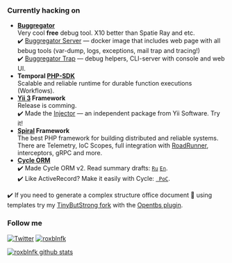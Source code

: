 ### Currently hacking on

- **[Buggregator](https://github.com/buggregator)**  
  Very cool **free** debug tool. X10 better than Spatie Ray and etc.  
 ✔️ [Buggregator Server](https://github.com/buggregator/server) — docker image that includes web page with all bebug tools (var-dump, logs, exceptions, mail trap and tracing!)  
 ✔️ [Buggregator Trap](https://github.com/buggregator/trap) — debug helpers, CLI-server with console and web UI.
- **Temporal [PHP-SDK](https://github.com/temporalio/sdk-php)**  
  Scalable and reliable runtime for durable function executions (Workflows).
- **[Yii 3](https://github.com/yiisoft) Framework**  
  Release is comming.  
 ✔️ Made the [Injector](https://github.com/yiisoft/injector) — an independent package from Yii Software. Try it!
- **[Spiral](https://github.com/spiral/framework) Framework**  
  The best PHP framework for building distributed and reliable systems. There are Telemetry, IoC Scopes, full integration with [RoadRunner](https://github.com/roadrunner-server/roadrunner),
  interceptors, gRPC and more.
- **[Cycle ORM](https://github.com/cycle/orm)**  
 ✔️ Made Cycle ORM v2.
  Read summary drafts:
  [`Ru`](https://gist.github.com/roxblnfk/e86fa6c591921b19dd8b9afaa1afd7cf)
  [`En`](https://gist.github.com/roxblnfk/c6dbd42ac2a45d60eca43a2e13388ffa).  
 ✔️ Like ActiveRecord? Make it easily with Cycle: [` PoC`](https://github.com/roxblnfk/cycle-active-record).

 ✔️ If you need to generate a complex structure office document 📄 using templates try my
[TinyButStrong fork](https://github.com/roxblnfk/tinybutstrong) with the
[Opentbs plugin](https://github.com/Skrol29/opentbs).


### Follow me

[![Twitter](https://img.shields.io/badge/-Follow-black?style=flat-square&logo=X)](https://twitter.com/roxblnfk)
[![roxblnfk](https://img.shields.io/endpoint.svg?url=https%3A%2F%2Fshieldsio-patreon.vercel.app%2Fapi%3Fusername%3Droxblnfk%26type%3Dpatrons&style=flat)](https://patreon.com/roxblnfk)


<!--
**roxblnfk/roxblnfk** is a ✨ _special_ ✨ repository because its `README.md` (this file) appears on your GitHub profile.

Here are some ideas to get you started:

- 🔭 I’m currently working on ...
- 🌱 I’m currently learning ...
- 👯 I’m looking to collaborate on ...
- 🤔 I’m looking for help with ...
- 💬 Ask me about ...
- 📫 How to reach me: ...
- 😄 Pronouns: ...
- ⚡ Fun fact: ...
-->

[![roxblnfk github stats](https://github-readme-stats.vercel.app/api?username=roxblnfk&include_all_commits=true&count_private=true&show_icons=true&line_height=20&title_color=FFFFFF&icon_color=FFFFFF&text_color=AAAAAA&bg_color=0D1117&layout=compact&hide_title=true)](https://github.com/anuraghazra/github-readme-stats)

<!--
[![Codersrank widget](https://cr-ss-service.azurewebsites.net/api/ScreenShot?widget=summary&username=roxblnfk&layout=horizontal&width=240&badges=3&branding=false&style=--header-bg-color:%23111;--border-radius:10px;--name-font-size:0.8em;--rank-font-size:0.5em;--bg-color:%23222;--badge-bg-color:%23111;--badge-text-color:%23aaa)](https://profile.codersrank.io/user/roxblnfk/)
-->
